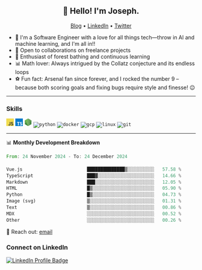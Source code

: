 <h2 align="center">👋 Hello! I'm Joseph.</h2>
<p align="center">
  <a href="https://ngugi-dev-blog-page.vercel.app/blog/">Blog</a> •
  <a href="https://www.linkedin.com/in/dev-joseph">LinkedIn</a> •
  <a href="#">Twitter</a> 
</p>


- 🔭 I'm a Software Engineer with a love for all things tech—throw in AI and machine learning, and I'm all in!!
- 💬 Open to collaborations on freelance projects
- 🌳 Enthusiast of forest bathing and continuous learning
- 📊 Math lover: Always intrigued by the Collatz conjecture and its endless loops
- ⚽ Fun fact: Arsenal fan since forever, and I rocked the number 9 – because both scoring goals and fixing bugs require style and finesse! 😉

-------


### Skills
<code><img height="20" alt="javascript" src="https://raw.githubusercontent.com/github/explore/80688e429a7d4ef2fca1e82350fe8e3517d3494d/topics/javascript/javascript.png"></code>
<code><img height="20" alt="typescript" src="https://raw.githubusercontent.com/github/explore/80688e429a7d4ef2fca1e82350fe8e3517d3494d/topics/typescript/typescript.png"></code>
<code><img height="20" alt="nodejs" src="https://raw.githubusercontent.com/github/explore/80688e429a7d4ef2fca1e82350fe8e3517d3494d/topics/nodejs/nodejs.png"></code>
<code><img height="20" alt="python" src="https://cdn.cdnlogo.com/logos/p/3/python.svg"></code>
<code><img height="20" alt="docker" src="https://cdn.worldvectorlogo.com/logos/docker.svg"></code>
<code><img height="20" alt="gcp" src="https://cdn.cdnlogo.com/logos/g/75/google-cloud.svg"></code>
<code><img height="20" alt="linux" src="https://cdn.cdnlogo.com/logos/l/21/linux-tux.svg"></code>
<code><img height="20" alt="git" src="https://cdn.worldvectorlogo.com/logos/git-icon.svg"></code>

-------

📊 **Monthly Development Breakdown**

<!--START_SECTION:waka-->

```rust
From: 24 November 2024 - To: 24 December 2024

Vue.js                        ██████████████▒░░░░░░░░░░   57.58 %
TypeScript                    ███▓░░░░░░░░░░░░░░░░░░░░░   14.66 %
Markdown                      ███░░░░░░░░░░░░░░░░░░░░░░   12.05 %
HTML                          █▒░░░░░░░░░░░░░░░░░░░░░░░   05.90 %
Python                        █▒░░░░░░░░░░░░░░░░░░░░░░░   04.73 %
Image (svg)                   ▒░░░░░░░░░░░░░░░░░░░░░░░░   01.31 %
Text                          ▒░░░░░░░░░░░░░░░░░░░░░░░░   00.86 %
MDX                           ░░░░░░░░░░░░░░░░░░░░░░░░░   00.52 %
Other                         ░░░░░░░░░░░░░░░░░░░░░░░░░   00.26 %
```

<!--END_SECTION:waka-->

📧 Reach out: [email](mailto:josephngugi.dev@gmail.com)

### Connect on LinkedIn
[![LinkedIn Profile Badge](https://img.shields.io/badge/LinkedIn-2D9CDB?style=for-the-badge&logo=linkedin&logoColor=white)](https://www.linkedin.com/in/dev-joseph)
